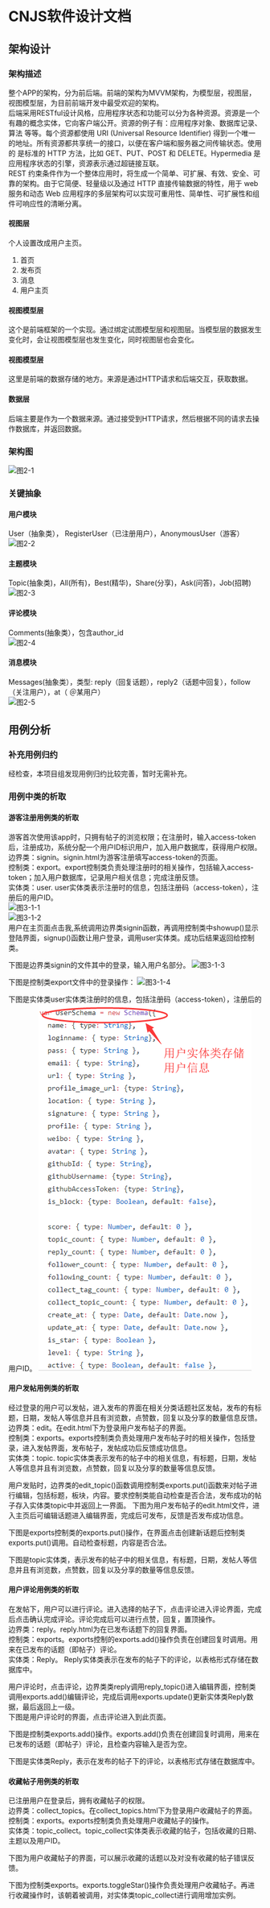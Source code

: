 # CNJS软件设计文档
## 架构设计
### 架构描述

整个APP的架构，分为前后端。前端的架构为MVVM架构，为模型层，视图层，视图模型层，为目前前端开发中最受欢迎的架构。<br>
后端采用RESTful设计风格，应用程序状态和功能可以分为各种资源。资源是一个有趣的概念实体，它向客户端公开。资源的例子有：应用程序对象、数据库记录、算法     等等。每个资源都使用 URI (Universal Resource Identifier) 得到一个唯一的地址。所有资源都共享统一的接口，以便在客户端和服务器之间传输状态。使用的      是标准的 HTTP 方法，比如 GET、PUT、POST 和 DELETE。Hypermedia 是应用程序状态的引擎，资源表示通过超链接互联。<br>
REST 约束条件作为一个整体应用时，将生成一个简单、可扩展、有效、安全、可靠的架构。由于它简便、轻量级以及通过 HTTP 直接传输数据的特性，用于 web 服务和动态 Web 应用程序的多层架构可以实现可重用性、简单性、可扩展性和组件可响应性的清晰分离。

#### 视图层
个人设置改成用户主页。
1. 首页
2. 发布页
3. 消息 
4. 用户主页

#### 视图模型层
这个是前端框架的一个实现。通过绑定试图模型层和视图层。当模型层的数据发生变化时，会让视图模型层也发生变化，同时视图层也会变化。

#### 视图模型层
这里是前端的数据存储的地方。来源是通过HTTP请求和后端交互，获取数据。

#### 数据层
后端主要是作为一个数据来源。通过接受到HTTP请求，然后根据不同的请求去操作数据库，并返回数据。

### 架构图
![图2-1](https://github.com/cn-js/documents/blob/scarlettee-patch-2/%E8%BD%AF%E4%BB%B6%E8%AE%BE%E8%AE%A1%E6%96%87%E6%A1%A3/images/%E5%9B%BE2-1%EF%BC%9A%E6%9E%B6%E6%9E%84%E5%9B%BE.png) 

### 关键抽象
#### 用户模块
User（抽象类）， RegisterUser（已注册用户），AnonymousUser（游客）<br>
![图2-2](https://github.com/cn-js/documents/blob/scarlettee-patch-2/%E8%BD%AF%E4%BB%B6%E8%AE%BE%E8%AE%A1%E6%96%87%E6%A1%A3/images/%E5%9B%BE2-2%EF%BC%9A%E7%94%A8%E6%88%B7%E6%A8%A1%E5%9D%97%E7%B1%BB%E5%9B%BE.jpg)

#### 主题模块
Topic(抽象类)，All(所有)，Best(精华)，Share(分享)，Ask(问答)，Job(招聘)<br>
![图2-3](https://github.com/cn-js/documents/blob/scarlettee-patch-2/%E8%BD%AF%E4%BB%B6%E8%AE%BE%E8%AE%A1%E6%96%87%E6%A1%A3/images/%E5%9B%BE2-3%EF%BC%9A%E4%B8%BB%E9%A2%98%E6%A8%A1%E5%9D%97%E7%B1%BB%E5%9B%BE.png)

#### 评论模块
Comments(抽象类），包含author_id<br>
![图2-4](https://github.com/cn-js/documents/blob/scarlettee-patch-2/%E8%BD%AF%E4%BB%B6%E8%AE%BE%E8%AE%A1%E6%96%87%E6%A1%A3/images/%E5%9B%BE2-4%EF%BC%9A%E8%AF%84%E8%AE%BA%E6%A8%A1%E5%9D%97%E7%B1%BB%E5%9B%BE.png)

#### 消息模块
Messages(抽象类），类型: reply（回复话题），reply2（话题中回复），follow（关注用户），at（ ＠某用户）<br>
![图2-5](https://github.com/cn-js/documents/blob/scarlettee-patch-2/%E8%BD%AF%E4%BB%B6%E8%AE%BE%E8%AE%A1%E6%96%87%E6%A1%A3/images/%E5%9B%BE2-5%EF%BC%9A%E6%B6%88%E6%81%AF%E6%A8%A1%E5%9D%97%E7%B1%BB%E5%9B%BE.png)

## 用例分析
### 补充用例归约
经检查，本项目组发现用例归约比较完善，暂时无需补充。

### 用例中类的析取
#### 游客注册用例类的析取
游客首次使用该app时，只拥有帖子的浏览权限；在注册时，输入access-token后，注册成功，系统分配一个用户ID标识用户，加入用户数据库，获得用户权限。<br>
边界类：signin。signin.html为游客注册填写access-token的页面。<br>
控制类：export。export控制类负责处理注册时的相关操作，包括输入access-token；加入用户数据库，记录用户相关信息；完成注册反馈。<br>
实体类：user. user实体类表示注册时的信息，包括注册码（access-token），注册后的用户ID。<br>
![图3-1-1](https://github.com/cn-js/documents/blob/scarlettee-patch-2/%E8%BD%AF%E4%BB%B6%E8%AE%BE%E8%AE%A1%E6%96%87%E6%A1%A3/images/%E5%9B%BE3-1-1%EF%BC%9A%E6%B8%B8%E5%AE%A2%E6%B3%A8%E5%86%8C%E7%94%A8%E4%BE%8B%E7%B1%BB%E7%9A%84%E6%9E%90%E5%8F%96%E5%9B%BE.png)<br>
![图3-1-2](https://github.com/cn-js/documents/blob/scarlettee-patch-2/%E8%BD%AF%E4%BB%B6%E8%AE%BE%E8%AE%A1%E6%96%87%E6%A1%A3/images/%E5%9B%BE3-1-2%EF%BC%9A%E6%B8%B8%E5%AE%A2%E6%B3%A8%E5%86%8C%E7%94%A8%E4%BE%8B%E7%B1%BB%E7%9A%84%E6%97%B6%E5%BA%8F%E5%9B%BE.png)<br>
用户在主页面点击我,系统调用边界类signin函数，再调用控制类中showup()显示登陆界面，signup()函数让用户登录，调用user实体类。成功后结果返回给控制类。<br>

下图是边界类signin的文件其中的登录，输入用户名部分。
![图3-1-3](https://github.com/cn-js/documents/blob/scarlettee-patch-2/%E8%BD%AF%E4%BB%B6%E8%AE%BE%E8%AE%A1%E6%96%87%E6%A1%A3/images/%E5%9B%BE3-1-3.png)<br>

下图是控制类export文件中的登录操作：
![图3-1-4](https://github.com/cn-js/documents/blob/scarlettee-patch-2/%E8%BD%AF%E4%BB%B6%E8%AE%BE%E8%AE%A1%E6%96%87%E6%A1%A3/images/%E5%9B%BE3-1-4.png)<br>

下图是实体类user实体类注册时的信息，包括注册码（access-token），注册后的用户ID。
![图3-1-5](./images/%E5%9B%BE3-1-5.png)<br>

#### 用户发帖用例类的析取
经过登录的用户可以发帖，进入发布的界面在相关分类话题社区发帖，发布的有标题，日期，发帖人等信息并且有浏览数，点赞数，回复以及分享的数量信息反馈。<br>
边界类：edit。在edit.html下为登录用户发布帖子的界面。<br>
控制类：exports。exports控制类负责处理用户发布帖子时的相关操作，包括登录，进入发帖界面，发布帖子，发帖成功后反馈成功信息。<br>
实体类：topic. topic实体类表示发布的帖子中的相关信息，有标题，日期，发帖人等信息并且有浏览数，点赞数，回复以及分享的数量等信息反馈。<br>

用户发贴时，边界类的edit_topic()函数调用控制类exports.put()函数来对帖子进行编辑，包括标题，板块，内容。要求控制类能自动检查是否合法，发布成功的帖子存入实体类topic中并返回上一界面。
下图为用户发布帖子的edit.html文件，进入主页后可编辑话题进入编辑界面，完成后可发布，反馈是否发布成功信息。

下图是exports控制类的exports.put()操作，在界面点击创建新话题后控制类exports.put()调用。自动检查标题，内容是否合法。

下图是topic实体类，表示发布的帖子中的相关信息，有标题，日期，发帖人等信息并且有浏览数，点赞数，回复以及分享的数量等信息反馈。

#### 用户评论用例类的析取
在发帖下，用户可以进行评论。进入选择的帖子下，点击评论进入评论界面，完成后点击确认完成评论。评论完成后可以进行点赞，回复，置顶操作。<br>
边界类：reply。reply.html为在已发布话题下的回复界面。<br>
控制类：exports。exports控制的exports.add()操作负责在创建回复时调用。用来在已发布的话题（即帖子）评论。<br>
实体类：Reply。 Reply实体类表示在发布的帖子下的评论，以表格形式存储在数据库中。<br>

用户评论时，点击评论，边界类类reply调用reply_topic()进入编辑界面，控制类调用exports.add()编辑评论，完成后调用exports.update()更新实体类Reply数据，最后返回上一级。<br>
下图是用户评论时的界面，点击评论进入到此页面。


下图是控制类exports.add()操作。exports.add()负责在创建回复时调用，用来在已发布的话题（即帖子）评论，且检查内容输入是否为空。

下图是实体类Reply，表示在发布的帖子下的评论，以表格形式存储在数据库中。

#### 收藏帖子用例类的析取
已注册用户在登录后，拥有收藏帖子的权限。<br>
边界类：collect_topics。在collect_topics.html下为登录用户收藏帖子的界面。<br>
控制类：exports。exports控制类负责处理用户收藏帖子的操作。<br>
实体类：topic_collect。topic_collect实体类表示收藏的帖子，包括收藏的日期、主题以及用户ID。<br>

下图为用户收藏帖子的界面，可以展示收藏的话题以及对没有收藏的帖子错误反馈。

下图为控制类exports。exports.toggleStar()操作负责处理用户收藏帖子。再进行收藏操作时，该朝着被调用，对实体类topic_collect进行调用增加实例。















